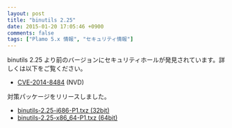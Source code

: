 ```yaml
---
layout: post
title: "binutils 2.25"
date: 2015-01-20 17:05:46 +0900
comments: false
tags: ["Plamo 5.x 情報", "セキュリティ情報"]
---
```

binutils 2.25 より前のバージョンにセキュリティホールが発見されています。詳しくは以下をご覧ください。

* [CVE-2014-8484](http://web.nvd.nist.gov/view/vuln/detail?vulnId=CVE-2014-8484) (NVD)

対策パッケージをリリースしました。

* [binutils-2.25-i686-P1.txz (32bit)](ftp://plamo.linet.gr.jp/pub/Plamo-5.x/x86/plamo/01_minimum/devel.txz/binutils-2.25-i686-P1.txz)
* [binutils-2.25-x86_64-P1.txz (64bit)](ftp://plamo.linet.gr.jp/pub/Plamo-5.x/x86_64/plamo/01_minimum/devel.txz/binutils-2.25-x86_64-P1.txz)

